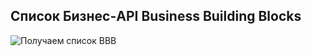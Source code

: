 ## Список Бизнес-API Business Building Blocks

![Получаем список BBB](@entity/automated_capability/automated_capability_table_API)